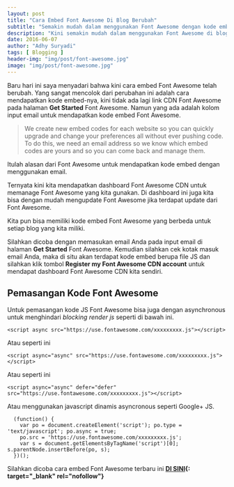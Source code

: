 ```yaml
---
layout: post
title: "Cara Embed Font Awesome Di Blog Berubah"
subtitle: "Semakin mudah dalam menggunakan Font Awesome dengan kode embed terbaru."
description: "Kini semakin mudah dalam menggunakan Font Awesome di blog, bahkan kini kita bisa me-manage font awesome."
date: 2016-06-07
author: "Adhy Suryadi"
tags: [ Blogging ]
header-img: "img/post/font-awesome.jpg"
image: "img/post/font-awesome.jpg"
---
```


Baru hari ini saya menyadari bahwa kini cara embed Font Awesome telah berubah. Yang sangat mencolok dari perubahan ini adalah cara mendapatkan kode embed-nya, kini tidak ada lagi link CDN Font Awesome pada halaman **Get Started** Font Awesome. Namun yang ada adalah kolom input email untuk mendapatkan kode embed Font Awesome.

> We create new embed codes for each website so you can quickly upgrade and change your preferences all without ever pushing code. To do this, we need an email address so we know which embed codes are yours and so you can come back and manage them.

Itulah alasan dari Font Awesome untuk mendapatkan kode embed dengan menggunakan email.

Ternyata kini kita mendapatkan dashboard Font Awesome CDN untuk memanage Font Awesome yang kita gunakan. Di dashboard ini juga kita bisa dengan mudah mengupdate Font Awesome jika terdapat update dari Font Awesome.

Kita pun bisa memiliki kode embed Font Awesome yang berbeda untuk setiap blog yang kita miliki.

Silahkan dicoba dengan memasukan email Anda pada input email di halaman **Get Started** Font Awesome. Kemudian silahkan cek kotak masuk email Anda, maka di situ akan terdapat kode embed berupa file JS dan silahkan klik tombol **Register my Font Awesome CDN account** untuk mendapat dashboard Font Awesome CDN kita sendiri.

## Pemasangan Kode Font Awesome

Untuk pemasangan kode JS Font Awesome bisa juga dengan asynchronous untuk menghindari *blocking render js* seperti di bawah ini.

```
<script async src="https://use.fontawesome.com/xxxxxxxxx.js"></script>
```

Atau seperti ini

```
<script async="async" src="https://use.fontawesome.com/xxxxxxxxx.js"></script>
```

Atau seperti ini

```
<script async="async" defer="defer" src="https://use.fontawesome.com/xxxxxxxxx.js"></script>
```

Atau menggunakan javascript dinamis asyncronous seperti Google+ JS.

```
  (function() {
    var po = document.createElement('script'); po.type = 'text/javascript'; po.async = true;
    po.src = 'https://use.fontawesome.com/xxxxxxxxx.js';
    var s = document.getElementsByTagName('script')[0]; s.parentNode.insertBefore(po, s);
  })();
```

Silahkan dicoba cara embed Font Awesome terbaru ini **[DI SINI](http://fontawesome.io/get-started/ "Get Started Font Awesome"){: target="_blank" rel="nofollow"}**
